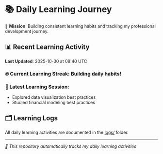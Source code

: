 # 📚 Daily Learning Journey

🎯 **Mission**: Building consistent learning habits and tracking my professional development journey.

## 📊 Recent Learning Activity

**Last Updated**: 2025-10-30 at 08:40 UTC

### 🔥 Current Learning Streak: Building daily habits!

### 📝 Latest Learning Session:
- Explored data visualization best practices
- Studied financial modeling best practices

## 🗂️ Learning Logs

All daily learning activities are documented in the [logs/](./logs/) folder.

---
*🤖 This repository automatically tracks my daily learning activities*

